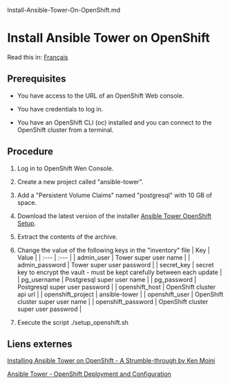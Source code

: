 Install-Ansible-Tower-On-OpenShift.md


# Install Ansible Tower on OpenShift

Read this in: [Français](Install-Ansible-Tower-On-OpenShift.fr.md)

## Prerequisites
* You have access to the URL of an OpenShift Web console.

* You have credentials to log in.

* You have an OpenShift CLI (oc) installed and you can connect to the OpenShift cluster from a terminal.

## Procedure
1. Log in to OpenShift Wen Console.

2. Create a new project called "ansible-tower".

3. Add a "Persistent Volume Claims" named "postgresql" with 10 GB of space.

4. Download the latest version of the installer [Ansible Tower OpenShift Setup](https://releases.ansible.com/ansible-tower/setup_openshift/?extIdCarryOver=true&sc_cid=701f2000001OH6fAAG).

5. Extract the contents of the archive.

6. Change the value of the following keys in the "inventory" file
   | Key       | Value     |
   | :--- | :--- |
   |  admin_user | Tower super user name    |
   |  admin_password | Tower super user password    |
   |  secret_key | secret key to encrypt the vault - must be kept carefully between each update    |
   |  pg_username | Postgresql super user name    |
   |  pg_password | Postgresql super user password     |
   |  openshift_host | OpenShift cluster api url    |
   |  openshift_project | ansible-tower    |
   |  openshift_user | OpenShift cluster super user name    |
   |  openshift_password | OpenShift cluster super user passwrod    |
 
7. Execute the script ./setup_openshift.sh

## Liens externes
[Installing Ansible Tower on OpenShift - A Strumble-through by Ken Moini](https://www.youtube.com/watch?v=QHF8HwLl39A)

[Ansible Tower - OpenShift Deployment and Configuration](https://docs.ansible.com/ansible-tower/3.5.0/html/administration/openshift_configuration.html)


